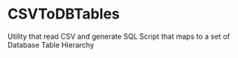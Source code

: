 # CSVToDBTables
Utility that read CSV and generate SQL Script that maps to a set of Database Table Hierarchy
